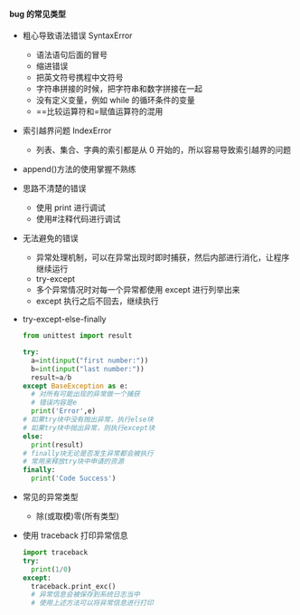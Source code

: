 #### bug 的常见类型

- 粗心导致语法错误 SyntaxError

  - 语法语句后面的冒号
  - 缩进错误
  - 把英文符号携程中文符号
  - 字符串拼接的时候，把字符串和数字拼接在一起
  - 没有定义变量，例如 while 的循环条件的变量
  - ==比较运算符和=赋值运算符的混用

- 索引越界问题 IndexError

  - 列表、集合、字典的索引都是从 0 开始的，所以容易导致索引越界的问题

- append()方法的使用掌握不熟练
- 思路不清楚的错误

  - 使用 print 进行调试
  - 使用#注释代码进行调试

- 无法避免的错误

  - 异常处理机制，可以在异常出现时即时捕获，然后内部进行消化，让程序继续运行
  - try-except
  - 多个异常情况时对每一个异常都使用 except 进行列举出来
  - except 执行之后不回去，继续执行

- try-except-else-finally

  ```python
  from unittest import result

  try:
    a=int(input("first number:"))
    b=int(input("last number:"))
    result=a/b
  except BaseException as e:
    # 对所有可能出现的异常做一个捕获
    # 错误内容是e
    print('Error',e)
  # 如果try块中没有抛出异常，执行else块
  # 如果try块中抛出异常，则执行except块
  else:
    print(result)
  # finally块无论是否发生异常都会被执行
  # 常用来释放try块中申请的资源
  finally:
    print('Code Success')
  ```

- 常见的异常类型

  - 除(或取模)零(所有类型)

- 使用 traceback 打印异常信息
  ```python
  import traceback
  try:
    print(1/0)
  except:
    traceback.print_exc()
    # 异常信息会被保存到系统日志当中
    # 使用上述方法可以将异常信息进行打印
  ```
